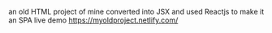 an old HTML project of mine converted into JSX and used Reactjs to make it an SPA
live demo https://myoldproject.netlify.com/
